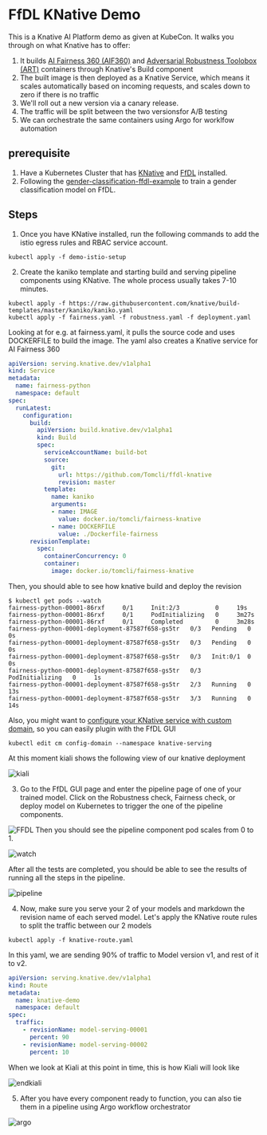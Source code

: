 # FfDL KNative Demo

This is a Knative AI Platform demo as given at KubeCon. It walks you through on what Knative has to
offer:

1. It builds [AI Fairness 360 (AIF360)](https://github.com/IBM/AIF360) and [Adversarial Robustness Toolobox (ART)]() containers through Knative's Build component 
2. The built image is then deployed as a Knative Service, which means it scales automatically based on incoming requests, and scales down to zero if there is no traffic
3. We'll roll out a new version via a canary release.
4. The traffic will be split between the two versionsfor A/B testing
5. We can orchestrate the same containers using Argo for worklfow automation

## prerequisite
1. Have a Kubernetes Cluster that has [KNative](https://github.com/knative/docs/blob/master/install/README.md) and [FfDL](https://github.com/IBM/FfDL) installed.
2. Following the [gender-classification-ffdl-example](gender-classification-ffdl-example) to train a gender classification model on FfDL.

## Steps
1. Once you have KNative installed, run the following commands to add the istio egress rules and RBAC service account.
```shell
kubectl apply -f demo-istio-setup
```

2. Create the kaniko template and starting build and serving pipeline components using KNative. The whole process usually takes 7-10 minutes.
```shell
kubectl apply -f https://raw.githubusercontent.com/knative/build-templates/master/kaniko/kaniko.yaml
kubectl apply -f fairness.yaml -f robustness.yaml -f deployment.yaml
```
Looking at for e.g. at fairness.yaml, it pulls the source code and uses DOCKERFILE to build the image. The yaml also creates a Knative service for AI Fairness 360

```yaml
apiVersion: serving.knative.dev/v1alpha1
kind: Service
metadata:
  name: fairness-python
  namespace: default
spec:
  runLatest:
    configuration:
      build:
        apiVersion: build.knative.dev/v1alpha1
        kind: Build
        spec:
          serviceAccountName: build-bot
          source:
            git:
              url: https://github.com/Tomcli/ffdl-knative
              revision: master
          template:
            name: kaniko
            arguments:
            - name: IMAGE
              value: docker.io/tomcli/fairness-knative
            - name: DOCKERFILE
              value: ./Dockerfile-fairness
      revisionTemplate:
        spec:
          containerConcurrency: 0
          container:
            image: docker.io/tomcli/fairness-knative
```

  Then, you should able to see how knative build and deploy the revision
  ```shell
  $ kubectl get pods --watch
  fairness-python-00001-86rxf     0/1     Init:2/3          0     19s
  fairness-python-00001-86rxf     0/1     PodInitializing   0     3m27s
  fairness-python-00001-86rxf     0/1     Completed         0     3m28s
  fairness-python-00001-deployment-87587f658-gs5tr   0/3   Pending   0     0s
  fairness-python-00001-deployment-87587f658-gs5tr   0/3   Pending   0     0s
  fairness-python-00001-deployment-87587f658-gs5tr   0/3   Init:0/1  0     0s
  fairness-python-00001-deployment-87587f658-gs5tr   0/3   PodInitializing   0     1s
  fairness-python-00001-deployment-87587f658-gs5tr   2/3   Running   0     13s
  fairness-python-00001-deployment-87587f658-gs5tr   3/3   Running   0     14s
  ```

  Also, you might want to [configure your KNative service with custom domain](https://github.com/knative/docs/blob/master/serving/using-a-custom-domain.md), so you can easily plugin with the FfDL GUI
  ```shell
  kubectl edit cm config-domain --namespace knative-serving
  ```

  At this moment kiali shows the following view of our knative deployment

  ![kiali](archive/images/kiali.png)

3. Go to the FfDL GUI page and enter the pipeline page of one of your trained model. Click on the Robustness check, Fairness check, or deploy model on Kubernetes to trigger the one of the pipeline components.

  ![FFDL](archive/images/FFDL.png)
  Then you should see the pipeline component pod scales from 0 to 1. 

 ![watch](archive/images/watch.png)

  After all the tests are completed, you should be able to see the results of running all the steps in the pipeline.

  ![pipeline](archive/images/pipeline.png)

4. Now, make sure you serve your 2 of your models and markdown the revision name of each served model. Let's apply the KNative route rules to split the traffic between our 2 models
```shell
kubectl apply -f knative-route.yaml
```
In this yaml, we are sending 90% of traffic to Model version v1, and rest of it to v2.

```yaml
apiVersion: serving.knative.dev/v1alpha1
kind: Route
metadata:
  name: knative-demo
  namespace: default
spec:
  traffic:
    - revisionName: model-serving-00001
      percent: 90
    - revisionName: model-serving-00002
      percent: 10
```

When we look at Kiali at this point in time, this is how Kiali will look like

![endkiali](archive/images/endkiali.png)

5. After you have every component ready to function, you can also tie them in a pipeline using Argo workflow orchestrator

 ![argo](archive/images/argo.png)
